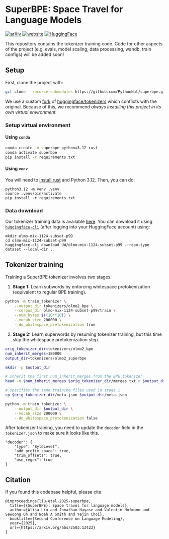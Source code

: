# SuperBPE: Space Travel for Language Models

[![arXiv](https://img.shields.io/badge/arXiv-2503.13423-b31b1b.svg)](https://arxiv.org/pdf/2503.13423) [![website](https://img.shields.io/badge/Website-superbpe.github.io-C16C8A)](https://superbpe.github.io/) [![HuggingFace](https://img.shields.io/badge/%F0%9F%A4%97%20Hugging%20Face-Collection-FFD21E)](https://huggingface.co/collections/UW/superbpe-67db2338062faa07c7473ffa)

This repository contains the tokenizer training code. Code for other aspects of the project (e.g. evals, model scaling, data processing, wandb, train configs) will be added soon!

## Setup
First, clone the project with:
```bash
git clone --recurse-submodules https://github.com/PythonNut/superbpe.git
```
We use a custom [fork](https://github.com/alisawuffles/tokenizers-superbpe) of [huggingface/tokenizers](https://github.com/huggingface/tokenizers) which conflicts with the original.
Because of this, we recommend *always installing this project in its own virtual environment.*

### Setup virtual environment

#### Using `conda`
```bash
conda create -n superbpe python=3.12 rust
conda activate superbpe
pip install -r requirements.txt
```

#### Using `venv`
You will need to [install rust](https://www.rust-lang.org/tools/install) and Python 3.12.
Then, you can do:
```
python3.12 -m venv .venv
source .venv/bin/activate
pip install -r requirements.txt
```

### Data download
Our tokenizer training data is available [here](https://huggingface.co/datasets/UW/olmo-mix-1124-subset-p99).
You can download it using [`huggingface-cli`](https://huggingface.co/docs/huggingface_hub/en/guides/cli) (after logging into your HuggingFace account) using:
```
mkdir olmo-mix-1124-subset-p99
cd olmo-mix-1124-subset-p99
huggingface-cli download UW/olmo-mix-1124-subset-p99 --repo-type dataset --local-dir .
```

## Tokenizer training
Training a SuperBPE tokenizer involves two stages:

1. **Stage 1:** Learn subwords by enforcing whitespace pretokenization (equivalent to regular BPE training).

```bash
python -m train_tokenizer \
    --output_dir tokenizers/olmo2_bpe \
    --corpus_dir olmo-mix-1124-subset-p99/train \
    --num_bytes $((10**10)) \
    --vocab_size 200000 \
    --do_whitespace_pretokenization true
```

2. **Stage 2:** Learn superwords by resuming tokenizer training, but this time skip the whitespace pretokenization step.

```bash
orig_tokenizer_dir=tokenizers/olmo2_bpe
num_inherit_merges=180000
output_dir=tokenizers/olmo2_superbpe

mkdir -p $output_dir

# inherit the first num_inherit_merges from the BPE tokenizer
head -n $num_inherit_merges $orig_tokenizer_dir/merges.txt > $output_dir/merges.txt

# specifies the same training files used in stage 1
cp $orig_tokenizer_dir/meta.json $output_dir/meta.json

python -m train_tokenizer \
    --output_dir $output_dir \
    --vocab_size 200000 \
    --do_whitespace_pretokenization false
```

After tokenizer training, you need to update the `decoder` field in the `tokenizer.json` to make sure it looks like this.

```
"decoder": {
    "type": "ByteLevel",
    "add_prefix_space": true,
    "trim_offsets": true,
    "use_regex": true
}
```

## Citation 

If you found this codebase helpful, please cite

```
@inproceedings{liu-etal-2025-superbpe,
  title={{SuperBPE}: Space travel for language models},
  author={Alisa Liu and Jonathan Hayase and Valentin Hofmann and Sewoong Oh and Noah A Smith and Yejin Choi},
  booktitle={Second Conference on Language Modeling},
  year={2025},
  url={https://arxiv.org/abs/2503.13423}
}
```
